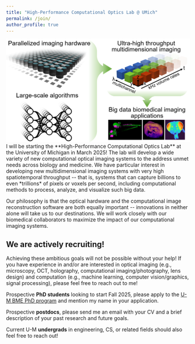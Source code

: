 ```yaml
---
title: "High-Performance Computational Optics Lab @ UMich"
permalink: /join/
author_profile: true
---
```

<center><img src="/images/lab_overview.png" alt="high-performance computational optics lab" width="700"/></center>  
I will be starting the **High-Performance Computational Optics Lab** at the University of Michigan in March 2025! The lab will develop a wide variety of new computational optical imaging systems to the address unmet needs across biology and medicine. We have particular interest in developing new multidimensional imaging systems with very high spatiotemporal throughput -- that is, systems that can capture billions to even *trillions* of pixels or voxels per second, including computational methods to process, analyze, and visualize such big data.  

Our philosophy is that the optical hardware and the computational image reconstruction software are both equally important -- innovations in neither alone will take us to our destinations. We will work closely with our biomedical collaborators to maximize the impact of our computational imaging systems.

## We are actively recruiting!
Achieving these ambitious goals will not be possible without your help! If you have experience in and/or are interested in optical imaging (e.g., microscopy, OCT, holography, computational imaging/photography, lens design) and computation (e.g., machine learning, computer vision/graphics, signal processing), please feel free to reach out to me!

Prospective **PhD students** looking to start Fall 2025, please apply to the [U-M BME PhD program](https://bme.umich.edu/academics/graduate/graduate-admissions/) and mention my name in your application.

Prospective **postdocs**, please send me an email with your CV and a brief description of your past research and future goals.

Current U-M **undergrads** in engineering, CS, or related fields should also feel free to reach out!
